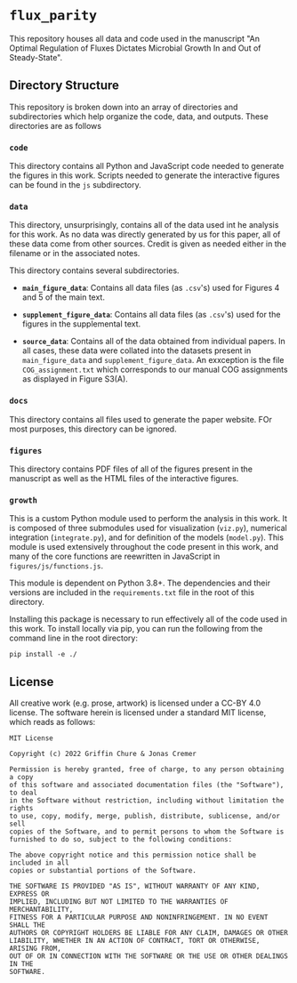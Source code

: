 # `flux_parity`
This repository houses all data and code used in the manuscript "An Optimal Regulation 
of Fluxes Dictates Microbial Growth In and Out of Steady-State".

## Directory Structure
This repository is broken down into an array of directories and subdirectories
which help organize the code, data, and outputs. These directories are as follows

### `code`
This directory contains all Python and JavaScript code needed to generate the figures 
in this work. Scripts needed to generate the interactive figures  can be found in 
the `js` subdirectory. 

### `data`
This directory, unsurprisingly, contains all of the data used int he analysis 
for this work. As no data was directly generated by us for this paper, all of 
these data come from other sources. Credit is given as needed either in the 
filename or in the associated notes. 

This directory contains several subdirectories. 
* **`main_figure_data`**: Contains all data files (as `.csv`'s) used for Figures 
4 and 5 of the main text.

* **`supplement_figure_data`**: Contains all data files (as `.csv`'s) used for the figures 
in the supplemental text.

* **`source_data`**: Contains all of the data obtained from individual papers.
In all cases, these data were collated into the datasets present in 
`main_figure_data` and `supplement_figure_data`.  An exxception is the file 
`COG_assignment.txt` which corresponds to our manual COG assignments as 
displayed in Figure S3(A). 

### `docs`
This directory contains all files used to generate the paper website. FOr most 
purposes, this directory can be ignored. 

### `figures`
This directory contains PDF files of all of the figures present in the manuscript
as well as the HTML files of the interactive figures.

### `growth`
This is a custom Python module used to perform the analysis in this work. It 
is composed of three submodules used for visualization (`viz.py`), numerical 
integration (`integrate.py`), and for definition of the models (`model.py`). 
This module is used extensively throughout the code present in this work, and many
of the core functions are reewritten in JavaScript in `figures/js/functions.js`. 

This module is dependent on Python 3.8+. The dependencies and their versions are 
included in the `requirements.txt` file in the root of this directory. 


Installing this package is necessary to run effectively all of the code used in 
this work. To install locally via pip, you can run the following from the command 
line in the root directory:

```
pip install -e ./
```

## License
All creative work (e.g. prose, artwork) is licensed under a CC-BY 4.0 license. The software herein is licensed under a standard MIT license, which reads as follows:

```
MIT License

Copyright (c) 2022 Griffin Chure & Jonas Cremer

Permission is hereby granted, free of charge, to any person obtaining a copy
of this software and associated documentation files (the "Software"), to deal
in the Software without restriction, including without limitation the rights
to use, copy, modify, merge, publish, distribute, sublicense, and/or sell
copies of the Software, and to permit persons to whom the Software is
furnished to do so, subject to the following conditions:

The above copyright notice and this permission notice shall be included in all
copies or substantial portions of the Software.

THE SOFTWARE IS PROVIDED "AS IS", WITHOUT WARRANTY OF ANY KIND, EXPRESS OR
IMPLIED, INCLUDING BUT NOT LIMITED TO THE WARRANTIES OF MERCHANTABILITY,
FITNESS FOR A PARTICULAR PURPOSE AND NONINFRINGEMENT. IN NO EVENT SHALL THE
AUTHORS OR COPYRIGHT HOLDERS BE LIABLE FOR ANY CLAIM, DAMAGES OR OTHER
LIABILITY, WHETHER IN AN ACTION OF CONTRACT, TORT OR OTHERWISE, ARISING FROM,
OUT OF OR IN CONNECTION WITH THE SOFTWARE OR THE USE OR OTHER DEALINGS IN THE
SOFTWARE.
```